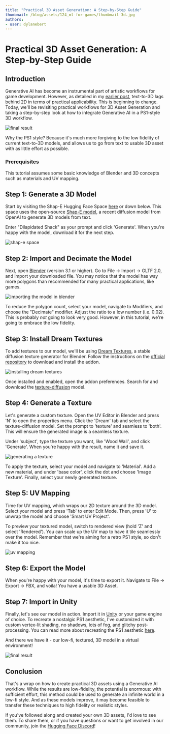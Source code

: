 ```yaml
---
title: "Practical 3D Asset Generation: A Step-by-Step Guide"
thumbnail: /blog/assets/124_ml-for-games/thumbnail-3d.jpg
authors:
- user: dylanebert
---
```


# Practical 3D Asset Generation: A Step-by-Step Guide


## Introduction

Generative AI has become an instrumental part of artistic workflows for game development. However, as detailed in my [earlier post](https://huggingface.co/blog/ml-for-games-3), text-to-3D lags behind 2D in terms of practical applicability. This is beginning to change. Today, we'll be revisiting practical workflows for 3D Asset Generation and taking a step-by-step look at how to integrate Generative AI in a PS1-style 3D workflow.

<img src="https://huggingface.co/datasets/huggingface/documentation-images/resolve/main/blog/124_ml-for-games/3d/result.png" alt="final result"/>

Why the PS1 style? Because it's much more forgiving to the low fidelity of current text-to-3D models, and allows us to go from text to usable 3D asset with as little effort as possible.

### Prerequisites

This tutorial assumes some basic knowledge of Blender and 3D concepts such as materials and UV mapping.

## Step 1: Generate a 3D Model

Start by visiting the Shap-E Hugging Face Space [here](https://huggingface.co/spaces/hysts/Shap-E) or down below. This space uses the open-source [Shap-E model](https://github.com/openai/shap-e), a recent diffusion model from OpenAI to generate 3D models from text.

<gradio-app theme_mode="light" space="hysts/Shap-E"></gradio-app>

Enter "Dilapidated Shack" as your prompt and click 'Generate'. When you're happy with the model, download it for the next step.

<img src="https://huggingface.co/datasets/huggingface/documentation-images/resolve/main/blog/124_ml-for-games/3d/shape.png" alt="shap-e space"/>

## Step 2: Import and Decimate the Model

Next, open [Blender](https://www.blender.org/download/) (version 3.1 or higher). Go to File -> Import -> GLTF 2.0, and import your downloaded file. You may notice that the model has way more polygons than recommended for many practical applications, like games.

<img src="https://huggingface.co/datasets/huggingface/documentation-images/resolve/main/blog/124_ml-for-games/3d/import.png" alt="importing the model in blender"/>

To reduce the polygon count, select your model, navigate to Modifiers, and choose the "Decimate" modifier. Adjust the ratio to a low number (i.e. 0.02). This is probably *not* going to look very good. However, in this tutorial, we're going to embrace the low fidelity.

## Step 3: Install Dream Textures

To add textures to our model, we'll be using [Dream Textures](https://github.com/carson-katri/dream-textures), a stable diffusion texture generator for Blender. Follow the instructions on the [official repository](https://github.com/carson-katri/dream-textures) to download and install the addon.

<img src="https://huggingface.co/datasets/huggingface/documentation-images/resolve/main/blog/124_ml-for-games/3d/dreamtextures.png" alt="installing dream textures"/>

Once installed and enabled, open the addon preferences. Search for and download the [texture-diffusion](https://huggingface.co/dream-textures/texture-diffusion) model.

## Step 4: Generate a Texture

Let's generate a custom texture. Open the UV Editor in Blender and press 'N' to open the properties menu. Click the 'Dream' tab and select the texture-diffusion model. Set the prompt to 'texture' and seamless to 'both'. This will ensure the generated image is a seamless texture.

Under 'subject', type the texture you want, like 'Wood Wall', and click 'Generate'. When you're happy with the result, name it and save it.

<img src="https://huggingface.co/datasets/huggingface/documentation-images/resolve/main/blog/124_ml-for-games/3d/generate.png" alt="generating a texture"/>

To apply the texture, select your model and navigate to 'Material'. Add a new material, and under 'base color', click the dot and choose 'Image Texture'. Finally, select your newly generated texture.

## Step 5: UV Mapping

Time for UV mapping, which wraps our 2D texture around the 3D model. Select your model and press 'Tab' to enter Edit Mode. Then, press 'U' to unwrap the model and choose 'Smart UV Project'.

To preview your textured model, switch to rendered view (hold 'Z' and select 'Rendered'). You can scale up the UV map to have it tile seamlessly over the model. Remember that we're aiming for a retro PS1 style, so don't make it too nice.

<img src="https://huggingface.co/datasets/huggingface/documentation-images/resolve/main/blog/124_ml-for-games/3d/uv.png" alt="uv mapping"/>

## Step 6: Export the Model

When you're happy with your model, it's time to export it. Navigate to File -> Export -> FBX, and voila! You have a usable 3D Asset.

## Step 7: Import in Unity

Finally, let's see our model in action. Import it in [Unity](https://unity.com/download) or your game engine of choice. To recreate a nostalgic PS1 aesthetic, I've customized it with custom vertex-lit shading, no shadows, lots of fog, and glitchy post-processing. You can read more about recreating the PS1 aesthetic [here](https://www.david-colson.com/2021/11/30/ps1-style-renderer.html).

And there we have it - our low-fi, textured, 3D model in a virtual environment!

<img src="https://huggingface.co/datasets/huggingface/documentation-images/resolve/main/blog/124_ml-for-games/3d/result.png" alt="final result"/>

## Conclusion

That's a wrap on how to create practical 3D assets using a Generative AI workflow. While the results are low-fidelity, the potential is enormous: with sufficient effort, this method could be used to generate an infinite world in a low-fi style. And as these models improve, it may become feasible to transfer these techniques to high fidelity or realistic styles.

If you've followed along and created your own 3D assets, I'd love to see them. To share them, or if you have questions or want to get involved in our community, join the [Hugging Face Discord](https://hf.co/join/discord)!
